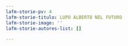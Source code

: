 ```yaml
---
lafm-storie-pv: 4
lafm-storie-titulo: LUPO ALBERTO NEL FUTURO
lafm-storie-image: ''
lafm-storie-autores-list: []

---
```

